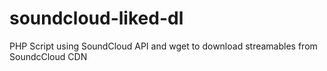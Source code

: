 # soundcloud-liked-dl
PHP Script using SoundCloud API and wget to download streamables from SoundcCloud CDN
